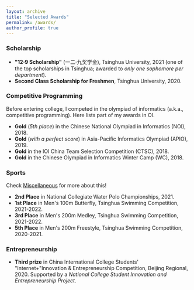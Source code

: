 ```yaml
---
layout: archive
title: "Selected Awards"
permalink: /awards/
author_profile: true
---
```


### Scholarship
* **"12·9 Scholarship"** (一二·九奖学金), Tsinghua University, 2021 (one of the top scholarships in Tsinghua; awarded to *only one sophomore per department*).
* **Second Class Scholarship for Freshmen**, Tsinghua University, 2020.

### Competitive Programming
Before entering college, I competed in the olympiad of informatics (a.k.a., competitive programming). Here lists part of my awards in OI.

* **Gold** (*5th place*) in the Chinese National Olympiad in Informatics (NOI), 2018.
* **Gold** (*with a perfect score*) in Asia-Pacific Informatics Olympiad (APIO), 2019.
* **Gold** in the IOI China Team Selection Competition (CTSC), 2018.
* **Gold** in the Chinese Olympiad in Informatics Winter Camp (WC), 2018.

### Sports
Check [Miscellaneous](../misc/) for more about this!

* **2nd Place** in National Collegiate Water Polo Championships, 2021.
* **1st Place** in Men's 100m Butterfly, Tsinghua Swimming Competition, 2021-2022.
* **3rd Place** in Men's 200m Medley, Tsinghua Swimming Competition, 2021-2022.
* **5th Place** in Men's 200m Freestyle, Tsinghua Swimming Competition, 2020-2021.

### Entrepreneurship
* **Third prize** in China International College Students' "Internet+"Innovation & Entrepreneurship Competition, Beijing Regional, 2020. Supported by a *National College Student Innovation and Entrepreneurship Project*.
